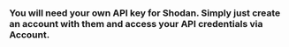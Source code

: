 ### You will need your own API key for Shodan. Simply just create an account with them and access your API credentials via Account.